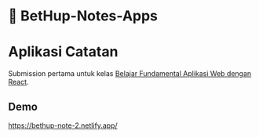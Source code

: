 # 📒 BetHup-Notes-Apps

# Aplikasi Catatan

Submission pertama untuk kelas [Belajar Fundamental Aplikasi Web dengan React](https://www.dicoding.com/academies/413).

## Demo
https://bethup-note-2.netlify.app/
